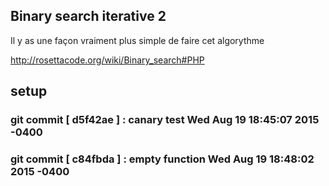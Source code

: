 ## Binary search iterative 2

Il y as une façon vraiment plus simple de faire cet algorythme

http://rosettacode.org/wiki/Binary_search#PHP

## setup
### git commit [ d5f42ae ] :   canary test  Wed Aug 19 18:45:07 2015 -0400
### git commit [ c84fbda ] :   empty function  Wed Aug 19 18:48:02 2015 -0400

